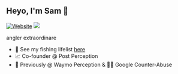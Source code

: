 ## Heyo, I'm Sam 👋

[![Website](https://img.shields.io/website?label=samliu.io&style=for-the-badge&url=https%3A%2F%2Fsamliu.io)](https://samliu.io)
[![](https://img.shields.io/badge/Instagram-E4405F?style=for-the-badge&logo=instagram&logoColor=white)](https://instagram.com/rapgamesamliu)

angler extraordinare

* 🎣 See my fishing lifelist [here](https://github.com/samliu/lifelist)
* 📈 Co-founder @ Post Perception
* 🚙 Previously @ Waymo Perception & 🕵️‍♂️ Google Counter-Abuse
